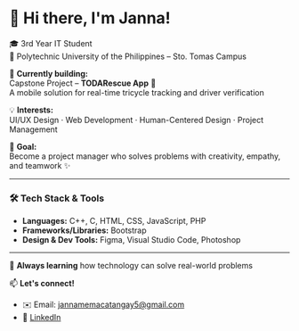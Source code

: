 # 👋 Hi there, I'm Janna!

🎓 3rd Year IT Student  
📍 Polytechnic University of the Philippines – Sto. Tomas Campus  

🚀 **Currently building:**  
Capstone Project – **TODARescue App** 🚨  
A mobile solution for real-time tricycle tracking and driver verification

💡 **Interests:**  
UI/UX Design · Web Development · Human-Centered Design · Project Management

🎯 **Goal:**  
Become a project manager who solves problems with creativity, empathy, and teamwork ✨

---

### 🛠️ Tech Stack & Tools
- **Languages:** C++, C, HTML, CSS, JavaScript, PHP  
- **Frameworks/Libraries:** Bootstrap  
- **Design & Dev Tools:** Figma, Visual Studio Code, Photoshop  

---

🌱 **Always learning** how technology can solve real-world problems

📫 **Let's connect!**  
- ✉️ Email: jannamemacatangay5@gmail.com  
- 🔗 [LinkedIn](https://www.linkedin.com/in/janna-macatangay-19b885295/)
